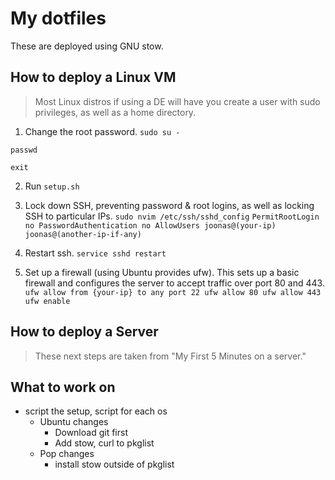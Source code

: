 # My dotfiles
These are deployed using GNU stow.

## How to deploy a Linux VM
> Most Linux distros if using a DE will have you create a user with sudo privileges, as well as a home directory.

1. Change the root password.
`sudo su -`

`passwd`

`exit`

2. Run `setup.sh`

3. Lock down SSH, preventing password & root logins, as well as locking SSH to particular IPs.
`sudo nvim /etc/ssh/sshd_config`
`PermitRootLogin no PasswordAuthentication no AllowUsers joonas@(your-ip) joonas@(another-ip-if-any)`

4. Restart ssh.
`service sshd restart`

5. Set up a firewall (using Ubuntu provides ufw). This sets up a basic firewall and configures the server to accept traffic over port 80 and 443.
`ufw allow from {your-ip} to any port 22 ufw allow 80 ufw allow 443 ufw enable`



## How to deploy a Server
>These next steps are taken from "My First 5 Minutes on a server."

## What to work on
- script the setup, script for each os
    - Ubuntu changes
        - Download git first
        - Add stow, curl to pkglist
    - Pop changes
        - install stow outside of pkglist
